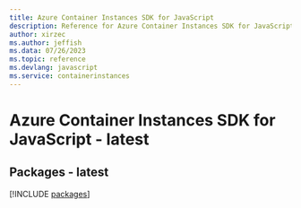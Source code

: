 ```yaml
---
title: Azure Container Instances SDK for JavaScript
description: Reference for Azure Container Instances SDK for JavaScript
author: xirzec
ms.author: jeffish
ms.data: 07/26/2023
ms.topic: reference
ms.devlang: javascript
ms.service: containerinstances
---
```

# Azure Container Instances SDK for JavaScript - latest
## Packages - latest
[!INCLUDE [packages](container-instances-index.md)]
